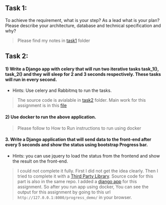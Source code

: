 ## Task 1:
To achieve the requirement, what is your step? As a lead what is your plan? Please describe your architecture, database and technical specification and why?

> Please find my notes in [task1](/task1) folder

## Task 2:


#### 1) Write a Django app with celery that will run two iterative tasks task_1(), task_2() and they will sleep for 2 and 3 seconds respectively. These tasks will run in every second.
- Hints: Use celery and Rabbitmq to run the tasks.

> The source code is avialable in [task2](/task2) folder. Main work for this assignment is in this [file](task2/idare/celery.py)

#### 2) Use docker to run the above application.

> Please follow to How to Run instructions to run using docker

#### 3. Write a Django application that will send data to the front-end after every 5 seconds and show the status using bootstrap Progress bar.
- Hints: you can use jquery to load the status from the frontend and show the result
on the front-end.

> I could not complete it fully. First I did not get the idea clearly. Then I tried to complete it with a [Third Party Library](https://github.com/czue/celery-progress). Source code for this part is also in the same repo. I added a [django app](task2/progress_demo) for this assignment. So after you run app using docker, You can see the output for this assignment by going to this url `http://127.0.0.1:8000/progress_demo/` in your browser.
